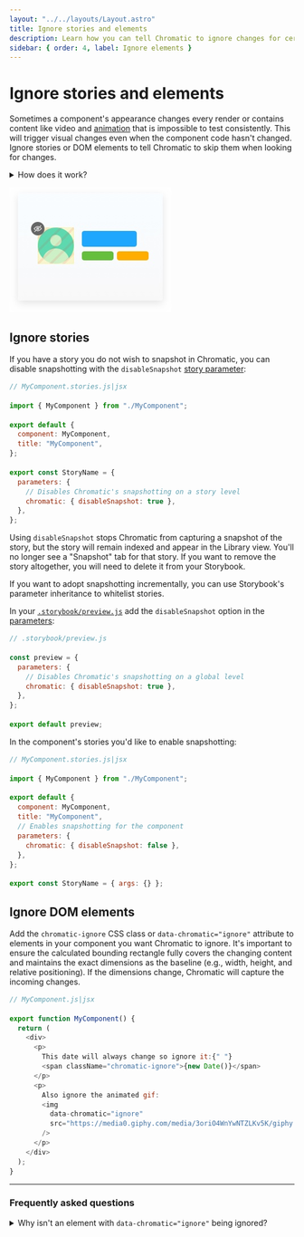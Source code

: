 ```yaml
---
layout: "../../layouts/Layout.astro"
title: Ignore stories and elements
description: Learn how you can tell Chromatic to ignore changes for certain elements
sidebar: { order: 4, label: Ignore elements }
---
```


# Ignore stories and elements

Sometimes a component's appearance changes every render or contains content like video and [animation](/docs/animations) that is impossible to test consistently. This will trigger visual changes even when the component code hasn't changed. Ignore stories or DOM elements to tell Chromatic to skip them when looking for changes.

<details>
<summary>How does it work?</summary>

Chromatic uses the rendered visual output at the pixel level to determine whether components' have changed.
It's important to ensure the calculated bounding rectangle fully covers the changing content and maintains the exact dimensions as the baseline (e.g., width, height, and relative positioning). Setting the `.chromatic-ignore` class or `[data-chromatic="ignore"]` attribute instructs the diffing algorithm to ignore the
pixels within the bounding rectangle of ignored elements.

</details>

![Ignore elements](../../images/ignore.jpg)

## Ignore stories

If you have a story you do not wish to snapshot in Chromatic, you can disable snapshotting with the
`disableSnapshot` [story parameter](https://storybook.js.org/docs/writing-stories/parameters#story-parameters):

```js
// MyComponent.stories.js|jsx

import { MyComponent } from "./MyComponent";

export default {
  component: MyComponent,
  title: "MyComponent",
};

export const StoryName = {
  parameters: {
    // Disables Chromatic's snapshotting on a story level
    chromatic: { disableSnapshot: true },
  },
};
```

<div class="aside">

Using `disableSnapshot` stops Chromatic from capturing a snapshot of the story, but the story will remain indexed and appear in the Library view. You'll no longer see a "Snapshot" tab for that story. If you want to remove the story altogether, you will need to delete it from your Storybook.

</div>

If you want to adopt snapshotting incrementally, you can use Storybook's parameter inheritance to whitelist stories.

In your [`.storybook/preview.js`](https://storybook.js.org/docs/configure#configure-story-rendering) add the `disableSnapshot` option in the [parameters](https://storybook.js.org/docs/writing-stories/parameters#global-parameters):

```js
// .storybook/preview.js

const preview = {
  parameters: {
    // Disables Chromatic's snapshotting on a global level
    chromatic: { disableSnapshot: true },
  },
};

export default preview;
```

In the component's stories you'd like to enable snapshotting:

```js
// MyComponent.stories.js|jsx

import { MyComponent } from "./MyComponent";

export default {
  component: MyComponent,
  title: "MyComponent",
  // Enables snapshotting for the component
  parameters: {
    chromatic: { disableSnapshot: false },
  },
};

export const StoryName = { args: {} };
```

## Ignore DOM elements

Add the `chromatic-ignore` CSS class or `data-chromatic="ignore"` attribute to elements in your component you want
Chromatic to ignore. It's important to ensure the calculated bounding rectangle fully covers the changing content and maintains the exact dimensions as the baseline (e.g., width, height, and relative positioning). If the dimensions change, Chromatic will capture the incoming changes.

```js
// MyComponent.js|jsx

export function MyComponent() {
  return (
    <div>
      <p>
        This date will always change so ignore it:{" "}
        <span className="chromatic-ignore">{new Date()}</span>
      </p>
      <p>
        Also ignore the animated gif:
        <img
          data-chromatic="ignore"
          src="https://media0.giphy.com/media/3oriO4WnYwNTZLKv5K/giphy.gif"
        />
      </p>
    </div>
  );
}
```

---

### Frequently asked questions

<details>

<summary>Why isn't an element with <code>data-chromatic="ignore"</code> being ignored?</summary>

Adding the `data-chromatic="ignore"` attribute instructs the diffing algorithm to disregard pixels within the bounding box of the ignored element. However, dimension changes of this element still trigger a change.

Ensure that both the baseline and new snapshots maintain the same dimensions, such as width, height, and relative positioning.

![Chromatic will not trigger a change because the dimensions of the ignored element remain the same, even though the contents have changed.](../../images/ignore-but-still-changes.png)

![Chromatic will trigger a change because the dimensions of the ignored element have changed.](../../images/ignore-no-changes.png)

</details>
